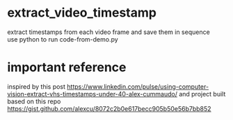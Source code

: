 # extract_video_timestamp
extract timestamps from each video frame and save them in sequence  
use python to run code-from-demo.py

# important reference
inspired by this post 
https://www.linkedin.com/pulse/using-computer-vision-extract-vhs-timestamps-under-40-alex-cummaudo/
and project built based on this repo
https://gist.github.com/alexcu/8072c2b0e617becc905b50e56b7bb852
